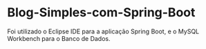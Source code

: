 # Blog-Simples-com-Spring-Boot

Foi utilizado o Eclipse IDE para a aplicação Spring Boot, e o MySQL Workbench para o Banco de Dados.
